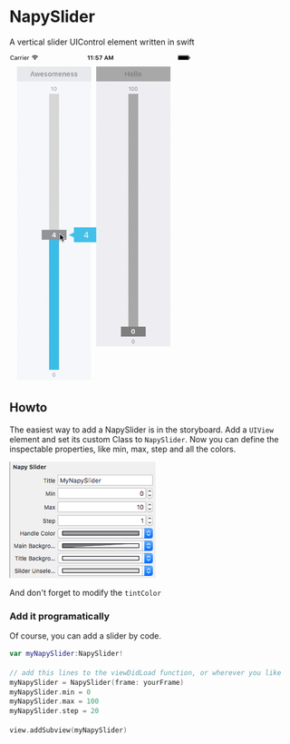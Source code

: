 # NapySlider
A vertical slider UIControl element written in swift

![demo](/exampleImages/napyslidermov.gif)

## Howto
The easiest way to add a NapySlider is in the storyboard. Add a ```UIView``` element and set its custom Class to ```NapySlider```. Now you can define the inspectable properties, like min, max, step and all the colors.

![NapySlider Attribute Inspector](/exampleImages/napyslider_attr_inspector.png)

And don't forget to modify the ```tintColor```

### Add it programatically
Of course, you can add a slider by code.

```swift
var myNapySlider:NapySlider!

// add this lines to the viewDidLoad function, or wherever you like
myNapySlider = NapySlider(frame: yourFrame)
myNapySlider.min = 0
myNapySlider.max = 100
myNapySlider.step = 20

view.addSubview(myNapySlider)
```
